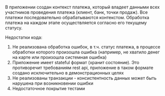 В приложении создан контекст платежа, который владеет данными всех участников проведения платежа (клиент, банк, точки продаж). 
Все платежи последовательно обрабатываются контекстом. 
Обработка платежа на каждом этапе осуществляется согласно его текущему статусу.

Недостатки кода:
1. Не реализована обработка ошибок, в т.ч. статус платежа, в процессе обработки которого произошла ошибка (например, не хватило денег на карте или произошла системная ошибка)
2. Приложение имеет stateful формат (хранит состояние). Это противоречит требованиям rest api, приложение в таком формате создано исключительно в демонстрационных целях
3. Не реализованы транзакции - консистентность данных может быть нарушена при возникновении ошибки
4. Недостаточное покрытие тестами
